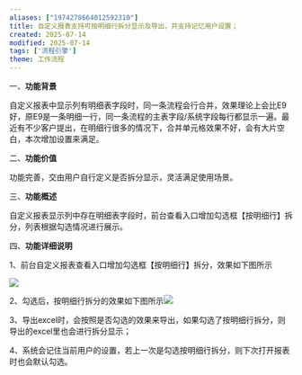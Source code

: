 ```yaml
---
aliases: ["1974278664012592310"]
title: 自定义报表支持可按明细行拆分显示及导出，并支持记忆用户设置；
created: 2025-07-14
modified: 2025-07-14
tags: ['流程引擎']
theme: 工作流程
---
```


一、**功能背景**

自定义报表中显示列有明细表字段时，同一条流程会行合并，效果理论上会比E9好，原E9是一条明细一行，同一条流程的主表字段/系统字段每行都显示一遍。最近有不少客户提出，在明细行很多的情况下，合并单元格效果不好，会有大片空白，本次增加设置来满足。

二、**功能价值**

功能完善，交由用户自行定义是否拆分显示，灵活满足使用场景。

三、**功能概述**

自定义报表显示列中存在明细表字段时，前台查看入口增加勾选框【按明细行】拆分，列表根据勾选情况进行展示。

四、**功能详细说明**

1、前台自定义报表查看入口增加勾选框【按明细行】拆分，效果如下图所示

![](87bbb5583f6a459e83c3d8f604632afc.jpg)

2、勾选后，按明细行拆分的效果如下图所示![](66b987caad4e2f2dfd28f5d6466cdc65.jpg)

3、导出excel时，会按照是否勾选的效果来导出，如果勾选了按明细行拆分，则导出的excel里也会进行拆分显示；

4、系统会记住当前用户的设置，若上一次是勾选按明细行拆分，则下次打开报表时也会默认勾选。